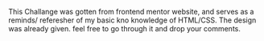 This Challange was gotten from frontend mentor website, and serves as a reminds/ referesher of my basic kno  knowledge of HTML/CSS.
The design was already given.
feel free to go through it and drop your comments.
